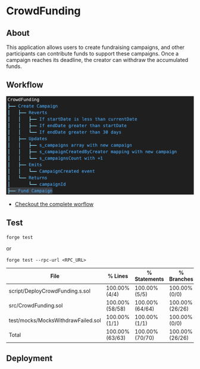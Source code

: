 # CrowdFunding

## About

This application allows users to create fundraising campaigns, and other participants can contribute funds to support these campaigns. Once a campaign reaches its deadline, the creator can withdraw the accumulated funds.

## Workflow

![Tree Image](./tree_example.png)

-   [Checkout the complete worflow](./test/CrowdFunding.tree)

## Test

```
forge test
```

or

```
forge test --rpc-url <RPC_URL>
```

| File                               | % Lines         | % Statements    | % Branches      | % Funcs         |
| ---------------------------------- | --------------- | --------------- | --------------- | --------------- |
| script/DeployCrowdFunding.s.sol    | 100.00% (4/4)   | 100.00% (5/5)   | 100.00% (0/0)   | 100.00% (1/1)   |
| src/CrowdFunding.sol               | 100.00% (58/58) | 100.00% (64/64) | 100.00% (26/26) | 100.00% (9/9)   |
| test/mocks/MocksWithdrawFailed.sol | 100.00% (1/1)   | 100.00% (1/1)   | 100.00% (0/0)   | 100.00% (1/1)   |
| Total                              | 100.00% (63/63) | 100.00% (70/70) | 100.00% (26/26) | 100.00% (11/11) |

## Deployment

